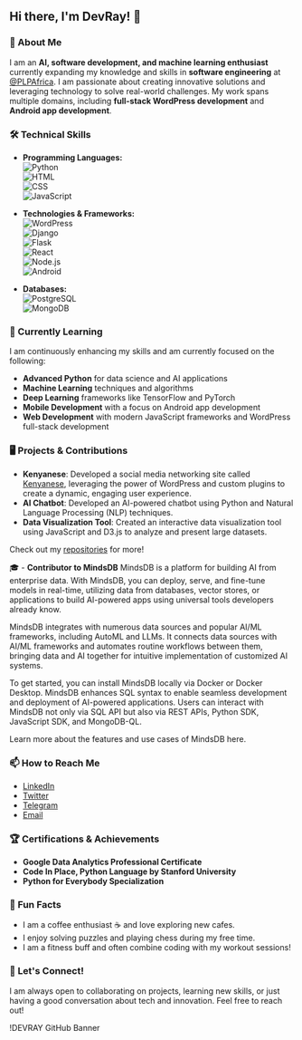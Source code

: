 ## Hi there, I'm DevRay! 👋

### 🚀 About Me

I am an **AI, software development, and machine learning enthusiast** currently expanding my knowledge and skills in **software engineering** at [@PLPAfrica](https://plpafrica.com). I am passionate about creating innovative solutions and leveraging technology to solve real-world challenges. My work spans multiple domains, including **full-stack WordPress development** and **Android app development**.

### 🛠️ Technical Skills

- **Programming Languages:**  
  ![Python](https://img.shields.io/badge/Python-3776AB?style=for-the-badge&logo=python&logoColor=white)  
  ![HTML](https://img.shields.io/badge/HTML5-E34F26?style=for-the-badge&logo=html5&logoColor=white)  
  ![CSS](https://img.shields.io/badge/CSS3-1572B6?style=for-the-badge&logo=css3&logoColor=white)  
  ![JavaScript](https://img.shields.io/badge/JavaScript-F7DF1E?style=for-the-badge&logo=javascript&logoColor=black)

- **Technologies & Frameworks:**  
  ![WordPress](https://img.shields.io/badge/WordPress-21759B?style=for-the-badge&logo=wordpress&logoColor=white)  
  ![Django](https://img.shields.io/badge/Django-092E20?style=for-the-badge&logo=django&logoColor=white)  
  ![Flask](https://img.shields.io/badge/Flask-000000?style=for-the-badge&logo=flask&logoColor=white)  
  ![React](https://img.shields.io/badge/React-61DAFB?style=for-the-badge&logo=react&logoColor=black)  
  ![Node.js](https://img.shields.io/badge/Node.js-339933?style=for-the-badge&logo=nodedotjs&logoColor=white)  
  ![Android](https://img.shields.io/badge/Android-3DDC84?style=for-the-badge&logo=android&logoColor=white)

- **Databases:**  
  ![PostgreSQL](https://img.shields.io/badge/PostgreSQL-336791?style=for-the-badge&logo=postgresql&logoColor=white)  
  ![MongoDB](https://img.shields.io/badge/MongoDB-4EA94B?style=for-the-badge&logo=mongodb&logoColor=white)

### 🌱 Currently Learning

I am continuously enhancing my skills and am currently focused on the following:

- **Advanced Python** for data science and AI applications
- **Machine Learning** techniques and algorithms
- **Deep Learning** frameworks like TensorFlow and PyTorch
- **Mobile Development** with a focus on Android app development
- **Web Development** with modern JavaScript frameworks and WordPress full-stack development

### 🖥️ Projects & Contributions

- **Kenyanese**: Developed a social media networking site called [Kenyanese](https://kenyanese.online), leveraging the power of WordPress and custom plugins to create a dynamic, engaging user experience.
- **AI Chatbot**: Developed an AI-powered chatbot using Python and Natural Language Processing (NLP) techniques.
- **Data Visualization Tool**: Created an interactive data visualization tool using JavaScript and D3.js to analyze and present large datasets.

Check out my [repositories](https://github.com/DevRay?tab=repositories) for more!

🎓 - **Contributor to MindsDB**
MindsDB is a platform for building AI from enterprise data. With MindsDB, you can deploy, serve, and fine-tune models in real-time, utilizing data from databases, vector stores, or applications to build AI-powered apps using universal tools developers already know.

MindsDB integrates with numerous data sources and popular AI/ML frameworks, including AutoML and LLMs. It connects data sources with AI/ML frameworks and automates routine workflows between them, bringing data and AI together for intuitive implementation of customized AI systems.

To get started, you can install MindsDB locally via Docker or Docker Desktop. MindsDB enhances SQL syntax to enable seamless development and deployment of AI-powered applications. Users can interact with MindsDB not only via SQL API but also via REST APIs, Python SDK, JavaScript SDK, and MongoDB-QL.

Learn more about the features and use cases of MindsDB here.

### 📫 How to Reach Me

- [LinkedIn](https://https://www.linkedin.com/in/raymondklanderman/)
- [Twitter](https://x.com/rayklanderman)
- [Telegram](https://t.me/Algorithmizer)
- [Email](mailto:r.k@mail.com)

### 🏆 Certifications & Achievements

- **Google Data Analytics Professional Certificate**
- **Code In Place, Python Language by Stanford University**
- **Python for Everybody Specialization**


### 🎨 Fun Facts

- I am a coffee enthusiast ☕ and love exploring new cafes.
- I enjoy solving puzzles and playing chess during my free time.
- I am a fitness buff and often combine coding with my workout sessions!

### 🔗 Let's Connect!

I am always open to collaborating on projects, learning new skills, or just having a good conversation about tech and innovation. Feel free to reach out!

!DEVRAY GitHub Banner





